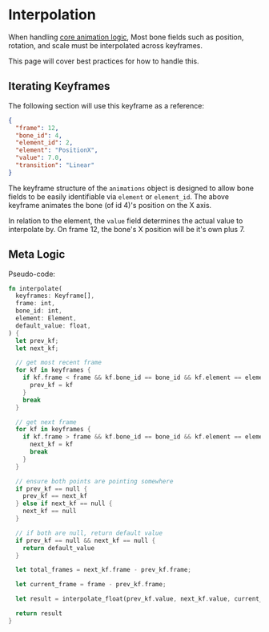 # Interpolation

When handling [core animation logic](./core_anim_logic.md), Most bone fields
such as position, rotation, and scale must be interpolated across keyframes.

This page will cover best practices for how to handle this.

## Iterating Keyframes

The following section will use this keyframe as a reference:

```json
{
  "frame": 12,
  "bone_id": 4,
  "element_id": 2,
  "element": "PositionX",
  "value": 7.0,
  "transition": "Linear"
}
```

The keyframe structure of the `animations` object is designed to allow bone
fields to be easily identifiable via `element` or `element_id`. The above
keyframe animates the bone (of id 4)'s position on the X axis.

In relation to the element, the `value` field determines the actual value to
interpolate by. On frame 12, the bone's X position will be it's own plus 7.

## Meta Logic

Pseudo-code:

```rust
fn interpolate(
  keyframes: Keyframe[],
  frame: int,
  bone_id: int,
  element: Element,
  default_value: float,
) {
  let prev_kf;
  let next_kf;

  // get most recent frame
  for kf in keyframes {
    if kf.frame < frame && kf.bone_id == bone_id && kf.element == element {
      prev_kf = kf
    }
    break
  }

  // get next frame
  for kf in keyframes {
    if kf.frame > frame && kf.bone_id == bone_id && kf.element == element {
      next_kf = kf
      break
    }
  }

  // ensure both points are pointing somewhere
  if prev_kf == null {
    prev_kf == next_kf
  } else if next_kf == null {
    next_kf == null
  }

  // if both are null, return default value
  if prev_kf == null && next_kf == null {
    return default_value
  }

  let total_frames = next_kf.frame - prev_kf.frame;

  let current_frame = frame - prev_kf.frame;

  let result = interpolate_float(prev_kf.value, next_kf.value, current_frame, total_frames);

  return result
}
```
